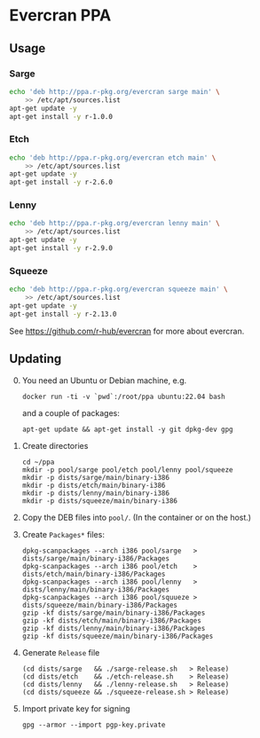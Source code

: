 
# Evercran PPA

## Usage

### Sarge

```sh
echo 'deb http://ppa.r-pkg.org/evercran sarge main' \
    >> /etc/apt/sources.list
apt-get update -y
apt-get install -y r-1.0.0
```

### Etch

```sh
echo 'deb http://ppa.r-pkg.org/evercran etch main' \
    >> /etc/apt/sources.list
apt-get update -y
apt-get install -y r-2.6.0
```

### Lenny

```sh
echo 'deb http://ppa.r-pkg.org/evercran lenny main' \
    >> /etc/apt/sources.list
apt-get update -y
apt-get install -y r-2.9.0
```

### Squeeze

```sh
echo 'deb http://ppa.r-pkg.org/evercran squeeze main' \
    >> /etc/apt/sources.list
apt-get update -y
apt-get install -y r-2.13.0
```

See <https://github.com/r-hub/evercran> for more about evercran.

## Updating

0. You need an Ubuntu or Debian machine, e.g.
   ```
   docker run -ti -v `pwd`:/root/ppa ubuntu:22.04 bash
   ```
   and a couple of packages:
   ```
   apt-get update && apt-get install -y git dpkg-dev gpg
   ```

1. Create directories
   ```
   cd ~/ppa
   mkdir -p pool/sarge pool/etch pool/lenny pool/squeeze
   mkdir -p dists/sarge/main/binary-i386
   mkdir -p dists/etch/main/binary-i386
   mkdir -p dists/lenny/main/binary-i386
   mkdir -p dists/squeeze/main/binary-i386
   ```

2. Copy the DEB files into `pool/`. (In the container or on the host.)

3. Create `Packages*` files:
   ```
   dpkg-scanpackages --arch i386 pool/sarge   > dists/sarge/main/binary-i386/Packages
   dpkg-scanpackages --arch i386 pool/etch    > dists/etch/main/binary-i386/Packages
   dpkg-scanpackages --arch i386 pool/lenny   > dists/lenny/main/binary-i386/Packages
   dpkg-scanpackages --arch i386 pool/squueze > dists/squeeze/main/binary-i386/Packages
   gzip -kf dists/sarge/main/binary-i386/Packages
   gzip -kf dists/etch/main/binary-i386/Packages
   gzip -kf dists/lenny/main/binary-i386/Packages
   gzip -kf dists/squeeze/main/binary-i386/Packages
   ```

4. Generate `Release` file
   ```
   (cd dists/sarge   && ./sarge-release.sh   > Release)
   (cd dists/etch    && ./etch-release.sh    > Release)
   (cd dists/lenny   && ./lenny-release.sh   > Release)
   (cd dists/squeeze && ./squeeze-release.sh > Release)
   ```

5. Import private key for signing
   ```
   gpg --armor --import pgp-key.private
   ```

